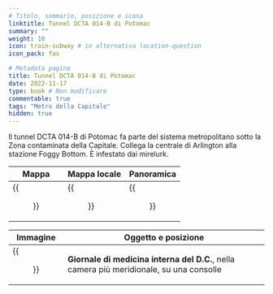 ```yaml
---
# Titolo, sommario, posizione e icona
linktitle: Tunnel DCTA 014-B di Potomac
summary: ""
weight: 10
icon: train-subway # in alternativa location-question
icon_pack: fas

# Metadata pagina
title: Tunnel DCTA 014-B di Potomac
date: 2022-11-17
type: book # Non modificare
commentable: true
tags: "Metro della Capitale"
hidden: true
---
```





Il tunnel DCTA 014-B di Potomac fa parte del sistema metropolitano sotto la Zona contaminata della Capitale. Collega la centrale di Arlington alla stazione Foggy Bottom. È infestato dai mirelurk.

| Mappa | Mappa locale | Panoramica |
| ----- | ------------ | ---------- |
|  {{<figure src="DCTA_tunnel_loc.webp">}} | {{<figure src="DCTA_Tunnel_014-B_Potomac_map.webp">}}  |  {{<figure src="Tunnel_Potomac.webp">}} |

| Immagine | Oggetto e posizione |
| -------- | ------------------- |
| {{<figure src="DC_Journal_of_IM_DCTA_tunnel_014-B_Potomac.webp">}}  | **Giornale di medicina interna del D.C.**, nella camera più meridionale, su una consolle  |